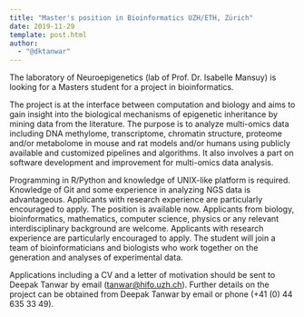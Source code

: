 ```yaml
---
title: "Master's position in Bioinformatics UZH/ETH, Zürich"
date: 2019-11-29
template: post.html
author: 
  - "@dktanwar"
---
```


The laboratory of Neuroepigenetics (lab of Prof. Dr. Isabelle Mansuy) is looking for a Masters student for a project in bioinformatics.

The project is at the interface between computation and biology and aims to gain insight into the biological mechanisms of epigenetic inheritance by mining data from the literature. The purpose is to analyze multi-omics data including DNA methylome, transcriptome, chromatin structure, proteome and/or metabolome in mouse and rat models and/or humans using publicly available and customized pipelines and algorithms. It also involves a part on software development and improvement for multi-omics data analysis.

<!--more-->

Programming in R/Python and knowledge of UNIX-like platform is required. Knowledge of Git and some experience in analyzing NGS data is advantageous. Applicants with research experience are particularly encouraged to apply. The position is available now. Applicants from biology, bioinformatics, mathematics, computer science, physics or any relevant interdisciplinary background are welcome. Applicants with research experience are particularly encouraged to apply. The student will join a team of bioinformaticians and biologists who work together on the generation and analyses of experimental data.


Applications including a CV and a letter of motivation should be sent to Deepak Tanwar by email (<a href="mailto:tanwar@hifo.uzh.ch">tanwar@hifo.uzh.ch</a>). Further details on the project can be obtained from Deepak Tanwar by email or phone (+41 (0) 44 635 33 49).